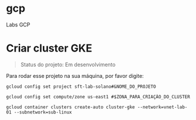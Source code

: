 # gcp
Labs GCP



# Criar cluster GKE

> Status do projeto: Em desenvolvimento

Para rodar esse projeto na sua máquina, por favor digite:  

```
gcloud config set project sft-lab-solano#&NOME_DO_PROJETO
```

```
gcloud config set compute/zone us-east1 #$ZONA_PARA_CRIAÇÃO_DO_CLUSTER
```

```
gcloud container clusters create-auto cluster-gke --network=vnet-lab-01 --subnetwork=sub-linux
```

